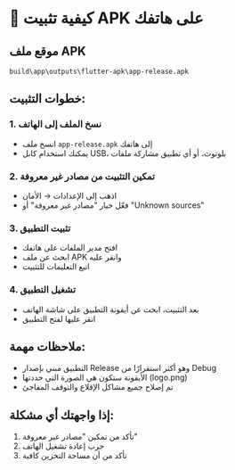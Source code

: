 # 📱 كيفية تثبيت APK على هاتفك

## موقع ملف APK
```
build\app\outputs\flutter-apk\app-release.apk
```

## خطوات التثبيت:

### 1. نسخ الملف إلى الهاتف
- انسخ ملف `app-release.apk` إلى هاتفك
- يمكنك استخدام كابل USB، بلوتوث، أو أي تطبيق مشاركة ملفات

### 2. تمكين التثبيت من مصادر غير معروفة
- اذهب إلى الإعدادات → الأمان
- فعّل خيار "مصادر غير معروفة" أو "Unknown sources"

### 3. تثبيت التطبيق
- افتح مدير الملفات على هاتفك
- ابحث عن ملف APK وانقر عليه
- اتبع التعليمات للتثبيت

### 4. تشغيل التطبيق
- بعد التثبيت، ابحث عن أيقونة التطبيق على شاشة الهاتف
- انقر عليها لفتح التطبيق

## ملاحظات مهمة:
- التطبيق مبني بإصدار Release وهو أكثر استقرارًا من Debug
- الأيقونة ستكون هي الصورة التي حددتها (logo.png)
- تم إصلاح جميع مشاكل الإقلاع والتوقف المفاجئ

## إذا واجهتك أي مشكلة:
1. تأكد من تمكين "مصادر غير معروفة"
2. جرب إعادة تشغيل الهاتف
3. تأكد من أن مساحة التخزين كافية

